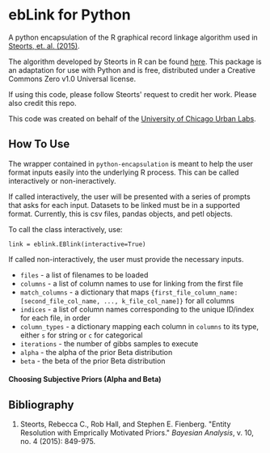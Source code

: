 # ebLink for Python
A python encapsulation of the R graphical record linkage algorithm used in [Steorts, et. al. (2015)](https://arxiv.org/abs/1312.4645).

The algorithm developed by Steorts in R can be found [here](https://github.com/resteorts/ebLink). This package is an adaptation for use with Python and is free, distributed under a Creative Commons Zero v1.0 Universal license.

If using this code, please follow Steorts' request to credit her work. Please also credit this repo.  

This code was created on behalf of the [University of Chicago Urban Labs](https://urbanlabs.uchicago.edu/).

## How To Use

The wrapper contained in `python-encapsulation` is meant to help the user format inputs easily into the underlying R process. This can be called interactively or non-ineractively.

If called interactively, the user will be presented with a series of prompts that asks for each input. Datasets to be linked must be in a supported format. Currently, this is csv files, pandas objects, and petl objects.

To call the class interactively, use:

`link = eblink.EBlink(interactive=True)`

If called non-interactively, the user must provide the necessary inputs.

+ `files` - a list of filenames to be loaded
+ `columns` - a list of column names to use for linking from the first file
+ `match_columns` - a dictionary that maps ``{first_file_column_name: [second_file_col_name, ..., k_file_col_name]}`` for all columns
+ `indices` - a list of column names corresponding to the unique ID/index for each file, in order
+ `column_types` - a dictionary mapping each column in `columns` to its type, either `s` for string or `c` for categorical
+ `iterations` - the number of gibbs samples to execute
+ `alpha` - the alpha of the prior Beta distribution
+ `beta` - the beta of the prior Beta distribution

#### Choosing Subjective Priors (Alpha and Beta)

## Bibliography

1. Steorts, Rebecca C., Rob Hall, and Stephen E. Fienberg. "Entity Resolution with Emprically Motivated Priors." *Bayesian Analysis*, v. 10, no. 4 (2015): 849-975.
